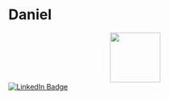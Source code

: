 # Daniel
<div id="header" align="center">
  <img src="https://media.giphy.com/media/QpVUMRUJGokfqXyfa1/giphy.gif" width="100"/>
</div>
<div id="badges">
    <a href="https://www.linkedin.com/in/daniel-holt-a70455200/">
  <img src="https://img.shields.io/badge/LinkedIn-blue?style=for-the-badge&logo=linkedin&logoColor=white" alt="LinkedIn Badge"/>
</div>
